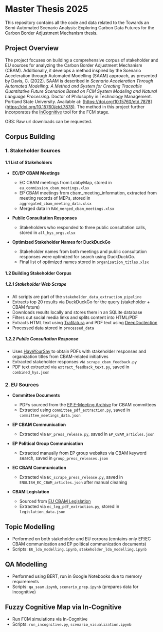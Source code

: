 ﻿# Master Thesis 2025

This repository contains all the code and data related to the Towards an Semi-Automated Scenario Analysis: Exploring Carbon Data Futures for the Carbon Border Adjustment Mechanism thesis. 

## Project Overview

The project focuses on building a comprehensive corpus of stakeholder and EU sources for analyzing the Carbon Border Adjustment Mechanism (CBAM). Additionally, it develops a method inspired by the Scenario Acceleration through Automated Modelling (SAAM) approach, as presented by Davis, C. (2022). SAAM is described in *Scenario Acceleration Through Automated Modelling: A Method and System for Creating Traceable Quantitative Future Scenarios Based on FCM System Modeling and Natural Language Processing*. Doctor of Philosophy in Technology Management. Portland State University. Available at: [https://doi.org/10.15760/etd.7878](https://doi.org/10.15760/etd.7878). The method in this project further incorporates the [InCognitive](https://github.com/ThemisKoutsellis/InCognitive) tool for the FCM stage. 

OBS: Raw url downloads can be requested. 

## Corpus Building

### 1. Stakeholder Sources

#### 1.1 List of Stakeholders

* **EC/EP CBAM Meetings**

  * EC CBAM meetings from LobbyMap, stored in `eu_commission_cbam_meetings.xlsx`
  * EP CBAM meetings from cbam\_meeting\_information, extracted from meeting records of MEPs, stored in `aggregated_cbam_meeting_data.xlsx`
  * Merged data in `RAW_merged_cbam_meetings.xlsx`
* **Public Consultation Responses**

  * Stakeholders who responded to three public consultation calls, stored in `all_hys_orgs.xlsx`
* **Optimized Stakeholder Names for DuckDuckGo**

  * Stakeholder names from both meetings and public consultation responses were optimized for search using DuckDuckGo.
  * Final list of optimized names stored in `organisation_titles.xlsx`

#### 1.2 Building Stakeholder Corpus

##### 1.2.1 Stakeholder Web Scrape

* All scripts are part of the `stakeholder_data_extraction_pipeline`
* Extracts top 20 results via DuckDuckGo for the query (stakeholder + CBAM future)
* Downloads results locally and stores them in an SQLite database
* Filters out social media links and splits content into HTML/PDF
* Extracts HTML text using [Trafilatura](https://github.com/adbar/trafilatura) and PDF text using [DeepDoctection](https://github.com/deepdoctection/deepdoctection)
* Processed data stored in `processed_data`

##### 1.2.2 Public Consultation Response

* Uses [HaveYourSay](https://github.com/ghxm/haveyoursay) to obtain PDFs with stakeholder responses and organization titles from CBAM-related initiatives
* Extracted stakeholder responses via `scrape_cbam_feedback.py`
* PDF text extracted via `extract_feedback_text.py`, saved in `combined_hys.json`

### 2. EU Sources

* **Committee Documents**

  * PDFs sourced from the [EP E-Meeting Archive](https://emeeting.europarl.europa.eu/emeeting/committee/en/archives) for CBAM committees
  * Extracted using `committee_pdf_extraction.py`, saved in `committee_meetings_data.json`
* **EP CBAM Communication**

  * Extracted via `EP_press_release.py`, saved in `EP_CBAM_articles.json`
* **EP Political Group Communication**

  * Extracted manually from EP group websites via CBAM keyword search, saved in `group_press_releases.json`
* **EC CBAM Communication**

  * Extracted via `EC_scrape_press_release.py`, saved in `ENGLISH_EC_CBAM_articles.json` after manual cleaning
* **CBAM Legislation**

  * Sourced from [EU CBAM Legislation](https://taxation-customs.ec.europa.eu/carbon-border-adjustment-mechanism_en)
  * Extracted via `ec_leg_pdf_extraction.py`, stored in `legislation_data.json`

## Topic Modelling

* Performed on both stakeholder and EU corpora (contains only EP/EC CBAM communication and EP political communication documents)
* Scripts: `EU_lda_modelling.ipynb`, `stakeholder_lda_modelling.ipynb`

## QA Modelling

* Performed using BERT, run in Google Notebooks due to memory requirements
* Scripts: `qa_saam.ipynb`, `scenario_prep.ipynb` (prepares data for Incognitive)

## Fuzzy Cognitive Map via In-Cognitive

* Run FCM simulations via In-Cognitive 
* Scripts: `run_incognitive.py`, `scenario_visualization.ipynb`
